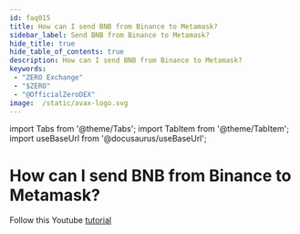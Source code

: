 ```yaml
---
id: faq015
title: How can I send BNB from Binance to Metamask?
sidebar_label: Send BNB from Binance to Metamask?
hide_title: true
hide_table_of_contents: true
description: How can I send BNB from Binance to Metamask?
keywords:
 - "ZERO Exchange"
 - "$ZERO"
 - "@OfficialZeroDEX"
image:  /static/avax-logo.svg
---
```


import Tabs from '@theme/Tabs';
import TabItem from '@theme/TabItem';
import useBaseUrl from '@docusaurus/useBaseUrl';

# How can I send BNB from Binance to Metamask?

Follow this Youtube [tutorial](https://www.youtube.com/watch?v=77B7vfFtxq4)
